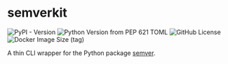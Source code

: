 # semverkit

![PyPI - Version](https://img.shields.io/pypi/v/semverkit)
![Python Version from PEP 621 TOML](https://img.shields.io/python/required-version-toml?tomlFilePath=https%3A%2F%2Fraw.githubusercontent.com%2Felmernocon%2Fsemverkit%2Fmain%2Fpyproject.toml)
![GitHub License](https://img.shields.io/github/license/elmernocon/semverkit)
![Docker Image Size (tag)](https://img.shields.io/docker/image-size/elmernocon/semverkit/latest)

A thin CLI wrapper for the Python package [semver](https://python-semver.readthedocs.io/).
